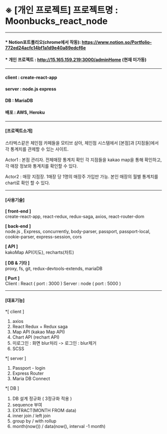 

※ [개인 프로젝트] 
프로젝트명 : Moonbucks_react_node
================================

* * *
#### * Notion포트폴리오(chrome에서 작동): <https://www.notion.so/Portfolio-772ed24acfc14bf1a1d9e40a89edcf6e>
#### * 개인 프로젝트 : <http://15.165.159.219:3000/adminHome>  (현재 미가동)
   


* * *
#### client : create-react-app
#### server : node.js express
#### DB : MariaDB 
#### 배포 : AWS, Heroku
    

* * *
#### [프로젝트소개]      
스타벅스같은 체인점 카페들을 모티브 삼아, 체인점 시스템에서 [본점]과 [지점들]에서 각 통계치를 관제할 수 있는 사이트.

Actor1 : 본점 관리자. 
         전체매장 통계치 확인
         각 지점들을 kakao map을 통해 확인하고, 각 매장 정보와 통계치를 확인할 수 있다. 

Actor2 : 매장 지점장.
         1매장 당 1명의 매장주 가입만 가능.
         본인 매장의 월별 통계치를 chart로 확인 할 수 있다. 
        
        
         
* * *
#### [사용기술]
**[  front-end ]**    
 create-react-app,  react-redux, redux-saga, axios,  react-router-dom

**[ back-end ]**    
 node.js , Express, concurrently, body-parser,
 passport, passport-local, cookie-parser, express-session, cors

**[ API ]**     
kakoMap API(지도), recharts(차트)

**[ DB  &  기타 ]**     
proxy, fs, git, redux-devtools-extends, mariaDB

**[ Port ]**     
Client : React ( port : 3000 )
Server : node ( port : 5000 )



* * *
#### [대표기능]
*[ client ]
1. axios
2. React Redux + Redux saga
3. Map API (kakao Map API)
4. Chart API (rechart API)
5. 미로그인 : 화면 blur처리 -> 로그인 : blur제거
6. SCSS
    
*[ server ]
1. Passport - login
2. Express Router
3. Maria DB Connect
   
*[ DB ]
1. DB 설계 정규화 ( 3정규화 적용 )
2. sequence 부여
3. EXTRACT(MONTH FROM data)
4. inner join / left join
5. group by / with rollup
6. month(now()) / data(now(), interval -1 month)





